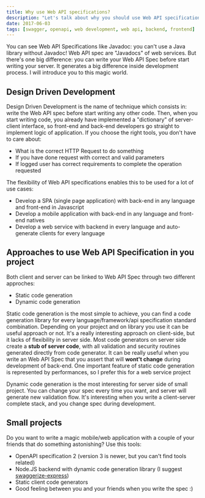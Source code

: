 ```yaml
---
title: Why use Web API specifications?
description: "Let's talk about why you should use Web API specifications even in small projects"
date: 2017-06-03
tags: [swagger, openapi, web development, web api, backend, frontend]
---
```


You can see Web API Specifications like Javadoc: you can't use a Java library without Javadoc! Web API spec are "Javadocs" of web services. But there's one big difference: you can write your Web API Spec before start writing your server. It generates a big difference inside development process. I will introduce you to this magic world.

## Design Driven Development
Design Driven Development is the name of technique which consists in: write the Web API spec before start writing any other code. Then, when you start writing code, you already have implemented a "dictionary" of server-client interface, so front-end and back-end developers go straight to implement logic of application. If you choose the right tools, you don't have to care about:

* What is the correct HTTP Request to do something
* If you have done request with correct and valid parameters
* If logged user has correct requirements to complete the operation requested

The flexibility of Web API specifications enables this to be used for a lot of use cases:

* Develop a SPA (single page application) with back-end in any language and front-end in Javascript
* Develop a mobile application with back-end in any language and front-end natives
* Develop a web service with backend in every language and auto-generate clients for every language


## Approaches to use Web API Specification in you project
Both client and server can be linked to Web API Spec through two different approches:

* Static code generation
* Dynamic code generation

Static code generation is the most simple to achieve, you can find a code generation library for every language/framework/api specification standard combination. Depending on your project and on library you use it can be useful approach or not. It's a really interesting approach on client-side, but it lacks of flexibility in server side. Most code generators on server side create a **stub of server code**, with all validation and security routines generated directly from code generator. It can be really useful when you write an Web API Spec that you assert that will __wont't change__ during development of back-end. One important feature of static code generation is represented by performances, so I prefer this for a web service project

Dynamic code generation is the most interesting for server side of small project. You can change your spec every time you want, and server will generate new validation flow. It's interesting when you write a client-server complete stack, and you change spec during development.

## Small projects
Do you want to write a magic mobile/web application with a couple of your friends that do something astonishing? Use this tools:

* OpenAPI specification 2 (version 3 is newer, but you can't find tools related)
* Node.JS backend with dynamic code generation library (I suggest [swaggerize-express](https://github.com/krakenjs/swaggerize-express/))
* Static client code generators
* Good feeling between you and your friends when you write the spec :)

